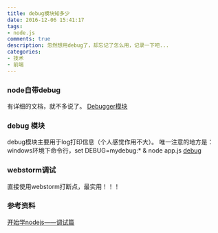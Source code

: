 ```yaml
---
title: debug模块知多少
date: 2016-12-06 15:41:17
tags:
- node.js
comments: true
description: 忽然想用debug了，却忘记了怎么用，记录一下吧...
categories:
- 技术
- 前端
---
```

### node自带debug
  有详细的文档，就不多说了。
  [Debugger模块](http://nodejs.cn/doc/node/debugger.html)
### debug 模块
  debug模块主要用于log打印信息（个人感觉作用不大）。
  唯一注意的地方是：windows环境下命令行，set DEBUG=mydebug:*  &  node app.js
  [debug](https://github.com/visionmedia/debug)
### webstorm调试
  直接使用webstorm打断点，最实用！！！
### 参考资料
  [开始学nodejs——调试篇](http://www.tuicool.com/articles/Fzyaa2)

